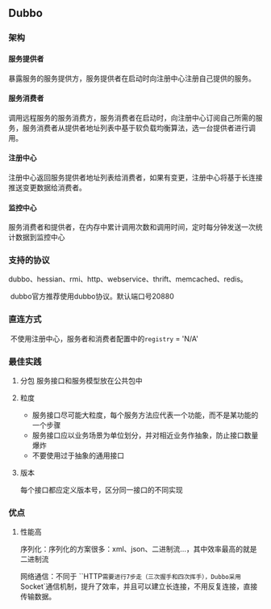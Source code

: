 ## Dubbo

### 架构

#### 服务提供者

​	暴露服务的服务提供方，服务提供者在启动时向注册中心注册自己提供的服务。

#### 服务消费者

​	调用远程服务的服务消费方，服务消费者在启动时，向注册中心订阅自己所需的服务，服务消费者从提供者地址列表中基于软负载均衡算法，选一台提供者进行调用。

#### 注册中心

​	注册中心返回服务提供者地址列表给消费者，如果有变更，注册中心将基于长连接推送变更数据给消费者。

#### 监控中心

​	服务消费者和提供者，在内存中累计调用次数和调用时间，定时每分钟发送一次统计数据到监控中心

### 支持的协议

​	dubbo、hessian、rmi、http、webservice、thrift、memcached、redis。

​	dubbo官方推荐使用dubbo协议。默认端口号20880

### 直连方式

​	不使用注册中心，服务者和消费者配置中的`registry` = 'N/A'

### 最佳实践

1. 分包
   服务接口和服务模型放在公共包中

2. 粒度

   * 服务接口尽可能大粒度，每个服务方法应代表一个功能，而不是某功能的一个步骤
   * 服务接口应以业务场景为单位划分，并对相近业务作抽象，防止接口数量爆炸
   * 不要使用过于抽象的通用接口

3. 版本

   每个接口都应定义版本号，区分同一接口的不同实现

### 优点

1. 性能高

   序列化：序列化的方案很多：xml、json、二进制流...，其中效率最高的就是二进制流

   网络通信：不同于 ``HTTP`需要进行7步走（三次握手和四次挥手），Dubbo采用`Socket`通信机制，提升了效率，并且可以建立长连接，不用反复连接，直接传输数据。

